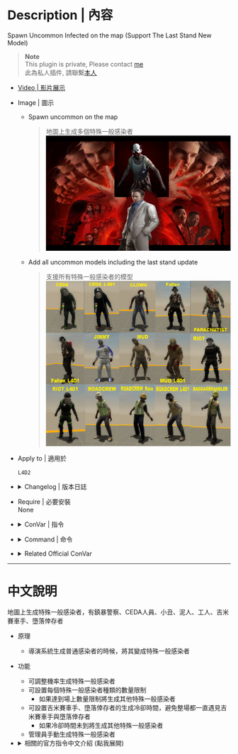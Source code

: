 # Description | 內容
Spawn Uncommon Infected on the map (Support The Last Stand New Model)

> __Note__ <br/>
This plugin is private, Please contact [me](https://github.com/fbef0102/Game-Private_Plugin#私人插件列表-private-plugins-list)<br/>
此為私人插件, 請聯繫[本人](https://github.com/fbef0102/Game-Private_Plugin#私人插件列表-private-plugins-list)

* [Video | 影片展示](https://youtu.be/isTpGqmf1qA)

* Image | 圖示
	* Spawn uncommon on the map
		> 地圖上生成多個特殊一般感染者
		<br/>![l4d2_spawn_uncommons_1](image/l4d2_spawn_uncommons_1.jpeg)
	* Add all uncommon models including the last stand update
		> 支援所有特殊一般感染者的模型
		<br/>![l4d2_spawn_uncommons_2](image/l4d2_spawn_uncommons_2.jpg)

* Apply to | 適用於
	```
	L4D2
	```

* <details><summary>Changelog | 版本日誌</summary>

	* v1.0h
	    * Request by Shadow
		* Remake Code
		* Convert code to latest syntax
		* Changes to fix warnings when compiling on SourceMod 1.11.
		* Add convars to control each uncommon spawn time, spawn limit.
		* Unlock fallen survivor limit and time.

	* v1.0.9
	    * [Original Plugin By AtomicStryker](https://forums.alliedmods.net/showthread.php?p=993523)
</details>

* Require | 必要安裝
<br>None

* <details><summary>ConVar | 指令</summary>

	* cfg/sourcemod/l4d2_spawn_uncommons.cfg
		```php
		// If l4d2_spawn_uncommons_autoshuffle is 1, X chance to turn into uncommon when common infected spawns
		l4d2_spawn_uncommons_auto_chance "15"

		// Do you want all uncommons randomly spawning on all maps
		l4d2_spawn_uncommons_auto_shuffle "1"

		// Binary flag of allowed autoshuffle zombies. 1 = riot, 2 = ceda, 4 = clown, 8 = mudman, 16 = roadcrew, 32 = jimmy, 64 = fallen, 127=All
		l4d2_spawn_uncommons_autotypes "127"

		// How many ceda infected allowed on the field (0= No Limit)
		// If limit reached, spawn other uncommon. (Does not affect director spawn)
		l4d2_spawn_uncommons_ceda_on_the_field "3"

		// How many clown infected allowed on the field (0= No Limit)
		// If limit reached, spawn other uncommon. (Does not affect director spawn)
		l4d2_spawn_uncommons_clown_on_the_field "2"

		// How many fallen survivors allowed on the field (0= No Limit, Override official cvar: z_fallen_max_count)
		// If limit reached, spawn other uncommon. (Does not affect director spawn)
		l4d2_spawn_uncommons_fallen_on_the_field "2"

		// When a Fallen Survivor is spawned, how long in seconds should pass before another can spawn. (Override official cvar: z_fallen_kill_suppress_time)
		// If time is not up yet, spawn other uncommon. (Does not affect director spawn)
		l4d2_spawn_uncommons_fallen_suppress_time "180"

		// Health value the uncommons get set to. 0 = Game default health
		l4d2_spawn_uncommons_health_override "0"

		// How many jimmy gibbs jr allowed on the field (0= No Limit)
		// If limit reached, spawn other uncommon. (Does not affect director spawn)
		l4d2_spawn_uncommons_jimmy_on_the_field "0"

		// When a jimmy gibbs jr is spawned, how long in seconds should pass before another can spawn. 
		// If time is not up yet, spawn other uncommon. (Does not affect director spawn)
		l4d2_spawn_uncommons_jimmy_suppress_time "300"

		// How many mudman infected allowed on the field (0= No Limit)
		// If limit reached, spawn other uncommon. (Does not affect director spawn)
		l4d2_spawn_uncommons_mudman_on_the_field "3"

		// How many riot infected allowed on the field (0= No Limit)
		// If limit reached, spawn other uncommon. (Does not affect director spawn)
		l4d2_spawn_uncommons_riot_on_the_field "2"

		// How many roadcrew infected allowed on the field (0= No Limit)
		// If limit reached, spawn other uncommon. (Does not affect director spawn)
		l4d2_spawn_uncommons_roadcrew_on_the_field "3"
		```
</details>

* <details><summary>Command | 命令</summary>

	* **Spawn uncommon infected ANYTIME. Usage: sm_spawnuncommon <riot|ceda|clown|mud|roadcrew|jimmy|fallen|random> (Adm required: ADMFLAG_CHEATS)**
		```php
		sm_spawnuncommon
		```
</details>

* <details><summary>Related Official ConVar</summary>

	* [Unlock Fallen Survivor](https://developer.valvesoftware.com/wiki/L4D2_Director_Scripts/AllowFallenSurvivorItem)
	* This plugin already modified ```z_fallen_max_count 100``` and ```z_fallen_kill_suppress_time 0```, you don't need to change the following cvars

	| ConVar/Command  				| Parameters or default value 	| Descriptor  			| Effect|
	| -------------|:-----------------:|:-------------:|:-------------:|
	| z_fallen_kill_suppress_time 	| 300 | Seconds 		 | When a Fallen Survivor is killed, how long in seconds should pass before another can spawn.
	| z_fallen_max_count          	| 1   | Arbitrary number | How many Fallen Survivors can be active at once.
</details>

- - - -
# 中文說明
地圖上生成特殊一般感染者，有鎮暴警察、CEDA人員、小丑、泥人、工人、吉米賽車手、墮落倖存者

* 原理
	* 導演系統生成普通感染者的時候，將其變成特殊一般感染者

* 功能
	* 可調整機率生成特殊一般感染者
	* 可設置每個特殊一般感染者種類的數量限制
		* 如果達到場上數量限制將生成其他特殊一般感染者
	* 可設置吉米賽車手、墮落倖存者的生成冷卻時間，避免整場都一直遇見吉米賽車手與墮落倖存者
		* 如果冷卻時間未到將生成其他特殊一般感染者
	* 管理員手動生成特殊一般感染者

* <details><summary>相關的官方指令中文介紹 (點我展開)</summary>

	* [解鎖墮落生還者生成限制](https://developer.valvesoftware.com/wiki/L4D2_Director_Scripts/AllowFallenSurvivorItem)
	* 這個插件已經修改指令 ```z_fallen_max_count 100``` 與 ```z_fallen_kill_suppress_time 0```, 你無須更動以下任何指令

	| 指令  				| 預設值 	| 單位  			| 影響|
	| -------------|:-----------------:|:-------------:|:-------------:|
	| z_fallen_kill_suppress_time 	| 300  | 秒數 | 當場上的墮落生還者殺死之後，有300秒冷卻時間不會出現墮落生還者
	| z_fallen_max_count          	| 1    | 數量 | 場上只能有一隻墮落生還者
</details>
